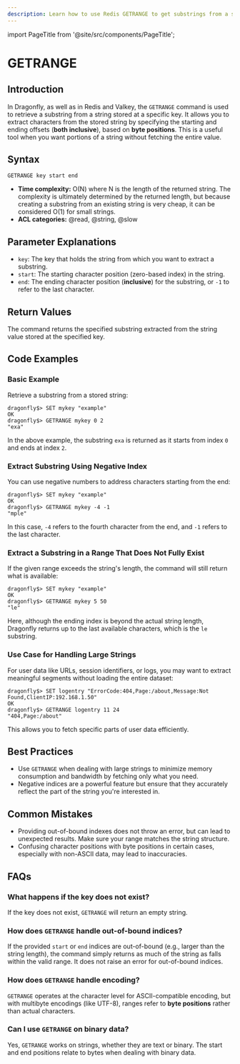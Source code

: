 ```yaml
---
description: Learn how to use Redis GETRANGE to get substrings from a string value.
---
```


import PageTitle from '@site/src/components/PageTitle';

# GETRANGE

<PageTitle title="Redis GETRANGE Command (Documentation) | Dragonfly" />

## Introduction

In Dragonfly, as well as in Redis and Valkey, the `GETRANGE` command is used to retrieve a substring from a string stored at a specific key.
It allows you to extract characters from the stored string by specifying the starting and ending offsets (**both inclusive**), based on **byte positions**.
This is a useful tool when you want portions of a string without fetching the entire value.

## Syntax

```shell
GETRANGE key start end
```

- **Time complexity:** O(N) where N is the length of the returned string.
  The complexity is ultimately determined by the returned length, but because creating a substring from an existing string is very cheap, it can be considered O(1) for small strings.
- **ACL categories:** @read, @string, @slow

## Parameter Explanations

- `key`: The key that holds the string from which you want to extract a substring.
- `start`: The starting character position (zero-based index) in the string.
- `end`: The ending character position (**inclusive**) for the substring, or `-1` to refer to the last character.

## Return Values

The command returns the specified substring extracted from the string value stored at the specified key.

## Code Examples

### Basic Example

Retrieve a substring from a stored string:

```shell
dragonfly$> SET mykey "example"
OK
dragonfly$> GETRANGE mykey 0 2
"exa"
```

In the above example, the substring `exa` is returned as it starts from index `0` and ends at index `2`.

### Extract Substring Using Negative Index

You can use negative numbers to address characters starting from the end:

```shell
dragonfly$> SET mykey "example"
OK
dragonfly$> GETRANGE mykey -4 -1
"mple"
```

In this case, `-4` refers to the fourth character from the end, and `-1` refers to the last character.

### Extract a Substring in a Range That Does Not Fully Exist

If the given range exceeds the string's length, the command will still return what is available:

```shell
dragonfly$> SET mykey "example"
OK
dragonfly$> GETRANGE mykey 5 50
"le"
```

Here, although the ending index is beyond the actual string length, Dragonfly returns up to the last available characters, which is the `le` substring.

### Use Case for Handling Large Strings

For user data like URLs, session identifiers, or logs, you may want to extract meaningful segments without loading the entire dataset:

```shell
dragonfly$> SET logentry "ErrorCode:404,Page:/about,Message:Not Found,ClientIP:192.168.1.50"
OK
dragonfly$> GETRANGE logentry 11 24
"404,Page:/about"
```

This allows you to fetch specific parts of user data efficiently.

## Best Practices

- Use `GETRANGE` when dealing with large strings to minimize memory consumption and bandwidth by fetching only what you need.
- Negative indices are a powerful feature but ensure that they accurately reflect the part of the string you're interested in.

## Common Mistakes

- Providing out-of-bound indexes does not throw an error, but can lead to unexpected results. Make sure your range matches the string structure.
- Confusing character positions with byte positions in certain cases, especially with non-ASCII data, may lead to inaccuracies.

## FAQs

### What happens if the key does not exist?

If the key does not exist, `GETRANGE` will return an empty string.

### How does `GETRANGE` handle out-of-bound indices?

If the provided `start` or `end` indices are out-of-bound (e.g., larger than the string length), the command simply returns as much of the string as falls within the valid range.
It does not raise an error for out-of-bound indices.

### How does `GETRANGE` handle encoding?

`GETRANGE` operates at the character level for ASCII-compatible encoding, but with multibyte encodings (like UTF-8), ranges refer to **byte positions** rather than actual characters.

### Can I use `GETRANGE` on binary data?

Yes, `GETRANGE` works on strings, whether they are text or binary. The start and end positions relate to bytes when dealing with binary data.
